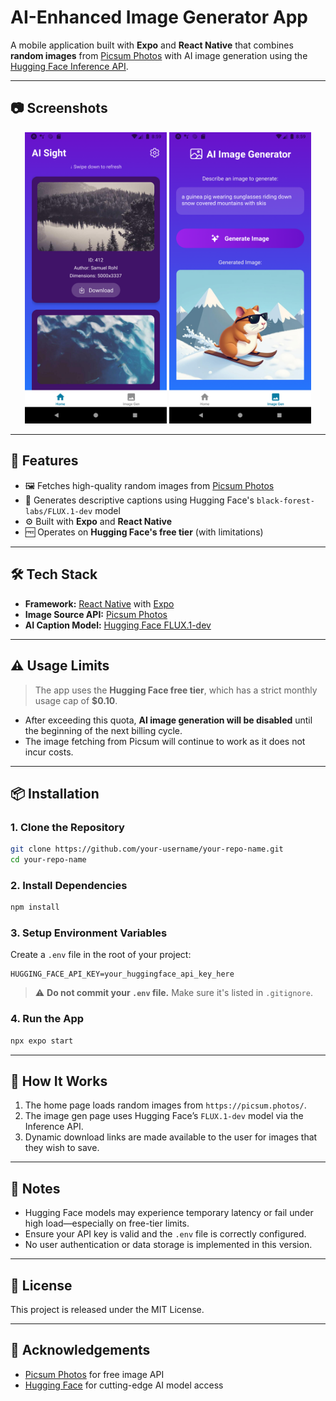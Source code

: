 # AI-Enhanced Image Generator App

A mobile application built with **Expo** and **React Native** that combines **random images** from [Picsum Photos](https://picsum.photos/) with AI image generation using the [Hugging Face Inference API](https://huggingface.co/docs/inference-providers/en/providers/hf-inference).

---

## 📷 Screenshots

<p align="center">
  <img src="https://github.com/yangliudev/AI-Sight/blob/main/google_play/home.png?raw=true" alt="Home Page" width="45%" />
  <img src="https://github.com/yangliudev/AI-Sight/blob/main/google_play/image_gen.png?raw=true" alt="AI Image Generation Page" width="45%" />
</p>

---

## 🚀 Features

- 🖼️ Fetches high-quality random images from [Picsum Photos](https://picsum.photos/)
- 🧠 Generates descriptive captions using Hugging Face's `black-forest-labs/FLUX.1-dev` model
- ⚙️ Built with **Expo** and **React Native**
- 🆓 Operates on **Hugging Face's free tier** (with limitations)

---

## 🛠️ Tech Stack

- **Framework:** [React Native](https://reactnative.dev/) with [Expo](https://expo.dev/)
- **Image Source API:** [Picsum Photos](https://picsum.photos/)
- **AI Caption Model:** [Hugging Face FLUX.1-dev](https://huggingface.co/black-forest-labs/FLUX.1-dev)

---

## ⚠️ Usage Limits

> The app uses the **Hugging Face free tier**, which has a strict monthly usage cap of **$0.10**.

- After exceeding this quota, **AI image generation will be disabled** until the beginning of the next billing cycle.
- The image fetching from Picsum will continue to work as it does not incur costs.

---

## 📦 Installation

### 1. Clone the Repository

```bash
git clone https://github.com/your-username/your-repo-name.git
cd your-repo-name
```

### 2. Install Dependencies

```bash
npm install
```

### 3. Setup Environment Variables

Create a `.env` file in the root of your project:

```
HUGGING_FACE_API_KEY=your_huggingface_api_key_here
```

> ⚠️ **Do not commit your `.env` file.** Make sure it's listed in `.gitignore`.

### 4. Run the App

```bash
npx expo start
```

---

## 🧪 How It Works

1. The home page loads random images from `https://picsum.photos/`.
2. The image gen page uses Hugging Face’s `FLUX.1-dev` model via the Inference API.
3. Dynamic download links are made available to the user for images that they wish to save.

---

## 📄 Notes

- Hugging Face models may experience temporary latency or fail under high load—especially on free-tier limits.
- Ensure your API key is valid and the `.env` file is correctly configured.
- No user authentication or data storage is implemented in this version.

---

## 📝 License

This project is released under the MIT License.

---

## 🙌 Acknowledgements

- [Picsum Photos](https://picsum.photos/) for free image API
- [Hugging Face](https://huggingface.co/) for cutting-edge AI model access
